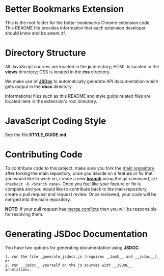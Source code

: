 # Better Bookmarks Extension

This is the root folder for the better bookmarks Chrome extension
code.  This README file provides information that each extension
developer should know and be aware of.

# Directory Structure

All JavaScript sources are located in the __js__ directory; HTML is
located in the __views__ directory; CSS is located in the __css__
directory.

We make use of [__JSDoc__](https://github.com/jsdoc/jsdoc) to automatically generate API documentation which gets output in the __docs__
directory.

Informational files such as this README and style guide related files
are located here in the extension's root directory.

# JavaScript Coding Style

See the file __STYLE_GUIDE.md__.

# Contributing Code

To contribute code to this project, make sure you fork the
[main repository](https://github.com/williamsnick606/Better-Bookmarks); after forking the main repository, once you decide on a feature or fix that you would like to work on, create a new [__branch__](https://www.git-tower.com/learn/git/ebook/en/command-line/branching-merging/branching-can-change-your-life#start) using the _git_ command, ```git checkout -b <branch name>```.  Once you feel like your feature or fix is complete and you would like to contribute back to the main repository, create a pull request and request review.  Once reviewed, your code will be merged into the main repository.

__NOTE:__ if your pull request has [merge conflicts](https://www.git-tower.com/learn/git/ebook/en/command-line/advanced-topics/merge-conflicts#start) then you will be responsible for resolving them.

# Generating JSDoc Documentation

You have two options for generating documentation using __JSDOC__:

    1. run the file _generate_jsdocs.js (requires __bash__ and __jsdoc__), or
    2. run __jsdoc__ yourself on the js sources with __JSDOC__ annotations.
